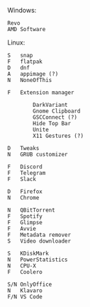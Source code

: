 Windows:

    Revo
    AMD Software
    
Linux:
    
    S   snap
    F   flatpak    
    D   dnf
    A   appimage (?)
    N   NoneOfThis

    F   Extension manager

            DarkVariant
            Gnome Clipboard
            GSCConnect (?)
            Hide Top Bar
            Unite
            X11 Gestures (?)

    D   Tweaks
    N   GRUB customizer

    F   Discord
    F   Telegram
    F   Slack

    D   Firefox
    N   Chrome

    N   QBitTorrent
    F   Spotify
    F   Glimpse
    F   Avvie
    F   Metadata remover
    S   Video downloader

    S   KDiskMark
    N   PowerStatistics
    N   CPU-X
    F   Coolero

    S/N OnlyOffice
    N   Klavaro
    F/N VS Code
    
